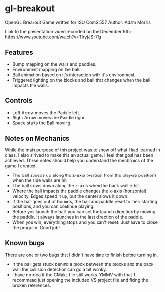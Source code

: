 # gl-breakout
OpenGL Breakout Game written for ISU ComS 557
Author: Adam Morris

Link to the presentation video recorded on the December 9th: https://www.youtube.com/watch?v=TiryjJS-7Ig

## Features

* Bump mapping on the walls and paddles.
* Environment mapping on the ball.
* Ball animation based on it's interaction with it's environment.
* Triggered lighting on the blocks and ball that changes when the ball impacts the walls.

## Controls

* Left Arrow moves the Paddle left.
* Right Arrow moves the Paddle right.
* Space starts the Ball moving.

## Notes on Mechanics

While the main purpose of this project was to show off what I had learned in class, I also strived to make this an actual game. I feel that goal has been achieved. These notes should help you understand the mechanics of the game I created.

* The ball speeds up along the z-axis (vertical from the players position) when the side walls are hit.
* The ball slows down along the z-axis when the back wall is hit.
* Where the ball impacts the paddle changes the x-axis (horizontal) velocity. Edges speed it up, but the center slows it down.
* If the ball goes out of bounds, the ball and paddle reset to their starting positions, and you can continue playing.
* Before you launch the ball, you can set the launch direction by moving the paddle. It always launches in the last direction of the paddle.
* When you win, everything stops and you can't reset. Just have to close the program. Good job!

## Known bugs

There are one or two bugs that I didn't have time to finish before turning in.

* If the ball gets stuck behind a block between the blocks and the back wall the collision detection can go a bit wonky.
* I have no idea if the CMake file still works. YMMV with that. I recommend just opening the included VS project file and fixing the broken references.
